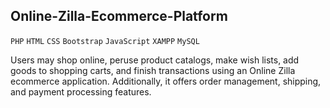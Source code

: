 ## Online-Zilla-Ecommerce-Platform
`PHP` `HTML` `CSS` `Bootstrap` `JavaScript` `XAMPP` `MySQL`


Users may shop online, peruse product catalogs, make wish lists, add goods to shopping carts, and finish transactions using an Online Zilla ecommerce application. Additionally, it offers order management, shipping, and payment processing features.
